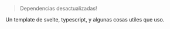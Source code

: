 > Dependencias desactualizadas!

Un template de svelte, typescript, y algunas cosas utiles que uso.
